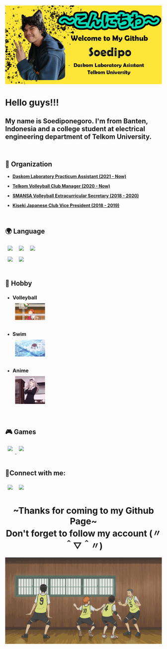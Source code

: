 ![Banner](https://raw.githubusercontent.com/Soedipo/Soedipo/main/BannerGitHub.png)

<h1>Hello guys!!!</h1>
<h2 align = "left">My name is Soediponegoro. I'm from Banten, Indonesia and a college student at electrical engineering department of Telkom University.</h3>

<br/>

## 💼 Organization

- **[Daskom Laboratory Practicum Assistant  (2021 - Now)](https://www.instagram.com/telu.daskom/)**

- **[Telkom Volleyball Club Manager (2020 - Now)](https://www.instagram.com/tvbc_official/)**

- **[SMANSA Volleyball Extracurricular Secretary (2018 - 2020)](https://www.instagram.com/opatbelasdude/)**

- **[Kiseki Japanese Club Vice President (2018 - 2019)](https://www.instagram.com/kiseki_smansa/)** 

<br/>
<!-- <br/> -->

## 🌍 Language 
<p align="left"> 
    <img width="5%" height="auto" style="margin:0.5rem" src="https://cdn.countryflags.com/thumbs/indonesia/flag-400.png"/> 
    <img width="5%" height="auto" style="margin:0.5rem" src="https://upload.wikimedia.org/wikipedia/commons/thumb/f/f0/Flag_of_Japan_%28bordered%29.svg/640px-Flag_of_Japan_%28bordered%29.svg.png"/> 
    <img width="6.4%" height="auto" style="margin:0.5rem"  src="https://cdn.countryflags.com/thumbs/united-kingdom/flag-400.png"/> <br/>
    <img style="margin:0.5rem" src="https://img.icons8.com/color/48/000000/c-programming.png"/> 
    <img style="margin:0.5rem" src="https://img.icons8.com/color/48/000000/java-coffee-cup-logo.png"/>

<br/>
<br/>

## 🎨 Hobby <br/>
- ### Volleyball <br/> <img width = 20% style="margin:0.5rem" src = "https://raw.githubusercontent.com/Soedipo/Soedipo/main/Spike.gif">

- ### Swim <br/> <img width = 20% style="margin:0.5rem" src = "https://raw.githubusercontent.com/Soedipo/Soedipo/main/Swim.gif">

- ### Anime<br/> <img width = 20% style="margin:0.5rem" src = "https://raw.githubusercontent.com/Soedipo/Soedipo/main/Chika.gif">

<br/>
<!-- <br/> -->

## 🎮 Games

<p align="left"> 
    <a href = "https://tracker.gg/valorant/profile/riot/Singamon%23MK1/overview"> <img style="margin:0.5rem" src="https://img.icons8.com/color/48/00 0000/valorant.png"/> </a> 
    <a href="https://blitz.gg/lol/profile/sg/Frums" target="_blank"> <img width = 12% style="margin:0.5rem" src="https://upload.wikimedia.org/wikipedia/commons/thumb/d/d8/League_of_Legends_2019_vector.svg/1200px-League_of_Legends_2019_vector.svg.png"/> </a>

<br/>
<br/>

## 🔗Connect with me:
<p align="left"> 
    <a href = "https://www.instagram.com/soedipo_l/"><img style="margin:0.5rem" src="https://img.icons8.com/fluent/48/000000/instagram-new.png"/></a>
    <a href = "https://www.facebook.com/soediponegoro.lendou"><img style="margin:0.5rem" src="https://img.icons8.com/fluent/48/000000/facebook-new.png"/></a>

<h1 align = center > ~Thanks for coming to my Github Page~ </br> Don't forget to follow my account (〃＾▽＾〃) </h1>

<div align = "center"><img src="https://raw.githubusercontent.com/Soedipo/Soedipo/main/Niku-wayyy.gif" /></div>
